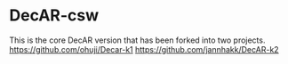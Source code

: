 # DecAR-csw
This is the core DecAR version that has been forked into two projects.
https://github.com/ohuji/Decar-k1
https://github.com/jannhakk/DecAR-k2
